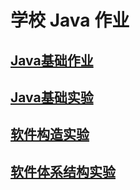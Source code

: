 # 学校 Java 作业

## [Java基础作业](https://github.com/AkagiYui/NCWUJava/tree/master/src/main/java/com/akagiyui/foundation)

## [Java基础实验](https://github.com/AkagiYui/NCWUJava/tree/master/src/main/java/com/akagiyui/foundation/experiment)

## [软件构造实验](https://github.com/AkagiYui/NCWUJava/tree/master/src/main/java/com/akagiyui/sa)

## [软件体系结构实验](https://github.com/AkagiYui/NCWUJava/tree/master/src/main/java/com/akagiyui/ss)
